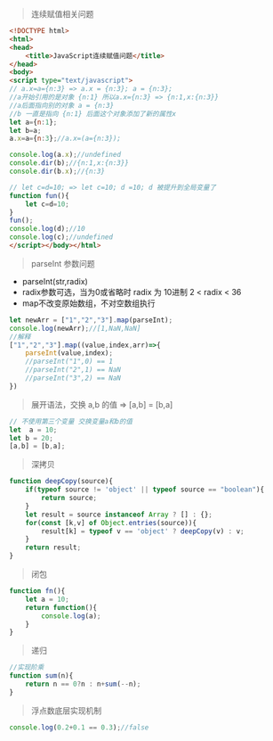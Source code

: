 > 连续赋值相关问题  
```html
<!DOCTYPE html>
<html>
<head>
	<title>JavaScript连续赋值问题</title>
</head>
<body>
<script type="text/javascript">
// a.x=a={n:3} => a.x = {n:3}; a = {n:3};
//a开始引用的是对象 {n:1} 所以a.x={n:3} => {n:1,x:{n:3}}  
//a后面指向别的对象 a = {n:3}
//b 一直是指向 {n:1} 后面这个对象添加了新的属性x
let a={n:1};
let b=a;
a.x=a={n:3};//a.x=(a={n:3});

console.log(a.x);//undefined
console.dir(b);//{n:1,x:{n:3}}
console.dir(b.x);//{n:3}

// let c=d=10; => let c=10; d =10; d 被提升到全局变量了 
function fun(){
	let c=d=10;
}
fun();
console.log(d);//10
console.log(c);//undefined
</script></body></html>
```

> parseInt 参数问题   
- parseInt(str,radix)  
- radix参数可选，当为0或省略时 radix 为 10进制  2 < radix < 36  
- map不改变原始数组，不对空数组执行  
```javascript
let newArr = ["1","2","3"].map(parseInt);
console.log(newArr);//[1,NaN,NaN]
//解释
["1","2","3"].map((value,index,arr)=>{
    parseInt(value,index);
    //parseInt("1",0) == 1
    //parseInt("2",1) == NaN 
    //parseInt("3",2) == NaN 
})
```

> 展开语法，交换 a,b 的值  => [a,b] = [b,a]   
```JavaScript
// 不使用第三个变量 交换变量a和b的值   
let  a = 10;
let b = 20;
[a,b] = [b,a];
```

> 深拷贝   
```javascript
function deepCopy(source){
    if(typeof source != 'object' || typeof source == "boolean"){
        return source;
    }
    let result = source instanceof Array ? [] : {};
    for(const [k,v] of Object.entries(source)){
        result[k] = typeof v == 'object' ? deepCopy(v) : v;
    }
    return result;
}
```

> 闭包
```JavaScript
function fn(){
    let a = 10;
    return function(){
        console.log(a);
    }
}
```
> 递归 
```JavaScript
//实现阶乘
function sum(n){
    return n == 0?n : n+sum(--n);
}
```
> 浮点数底层实现机制  
```JavaScript
console.log(0.2+0.1 == 0.3);//false
```
